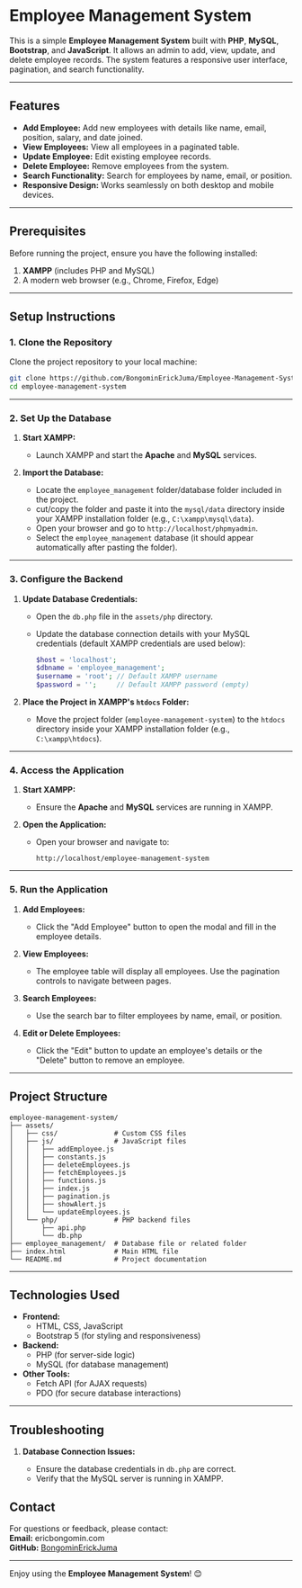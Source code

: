 # Employee Management System

This is a simple **Employee Management System** built with **PHP**, **MySQL**, **Bootstrap**, and **JavaScript**. It allows an admin to add, view, update, and delete employee records. The system features a responsive user interface, pagination, and search functionality.

---

## Features

- **Add Employee:** Add new employees with details like name, email, position, salary, and date joined.
- **View Employees:** View all employees in a paginated table.
- **Update Employee:** Edit existing employee records.
- **Delete Employee:** Remove employees from the system.
- **Search Functionality:** Search for employees by name, email, or position.
- **Responsive Design:** Works seamlessly on both desktop and mobile devices.

---

## Prerequisites

Before running the project, ensure you have the following installed:

1. **XAMPP** (includes PHP and MySQL)
2. A modern web browser (e.g., Chrome, Firefox, Edge)

---

## Setup Instructions

### 1. Clone the Repository

Clone the project repository to your local machine:

```bash
git clone https://github.com/BongominErickJuma/Employee-Management-System
cd employee-management-system
```

---

### 2. Set Up the Database

1. **Start XAMPP:**

   - Launch XAMPP and start the **Apache** and **MySQL** services.

2. **Import the Database:**

   - Locate the `employee_management` folder/database folder included in the project.
   - cut/copy the folder and paste it into the `mysql/data` directory inside your XAMPP installation folder (e.g., `C:\xampp\mysql\data`).
   - Open your browser and go to `http://localhost/phpmyadmin`.
   - Select the `employee_management` database (it should appear automatically after pasting the folder).

---

### 3. Configure the Backend

1. **Update Database Credentials:**

   - Open the `db.php` file in the `assets/php` directory.
   - Update the database connection details with your MySQL credentials (default XAMPP credentials are used below):

     ```php
     $host = 'localhost';
     $dbname = 'employee_management';
     $username = 'root'; // Default XAMPP username
     $password = '';     // Default XAMPP password (empty)
     ```

2. **Place the Project in XAMPP's `htdocs` Folder:**
   - Move the project folder (`employee-management-system`) to the `htdocs` directory inside your XAMPP installation folder (e.g., `C:\xampp\htdocs`).

---

### 4. Access the Application

1. **Start XAMPP:**

   - Ensure the **Apache** and **MySQL** services are running in XAMPP.

2. **Open the Application:**

   - Open your browser and navigate to:

     ```
     http://localhost/employee-management-system
     ```

---

### 5. Run the Application

1. **Add Employees:**

   - Click the "Add Employee" button to open the modal and fill in the employee details.

2. **View Employees:**

   - The employee table will display all employees. Use the pagination controls to navigate between pages.

3. **Search Employees:**

   - Use the search bar to filter employees by name, email, or position.

4. **Edit or Delete Employees:**
   - Click the "Edit" button to update an employee's details or the "Delete" button to remove an employee.

---

## Project Structure

```
employee-management-system/
├── assets/
│   ├── css/              # Custom CSS files
│   ├── js/               # JavaScript files
│   │   ├── addEmployee.js
│   │   ├── constants.js
│   │   ├── deleteEmployees.js
│   │   ├── fetchEmployees.js
│   │   ├── functions.js
│   │   ├── index.js
│   │   ├── pagination.js
│   │   ├── showAlert.js
│   │   └── updateEmployees.js
│   └── php/              # PHP backend files
│       ├── api.php
│       └── db.php
├── employee_management/  # Database file or related folder
├── index.html            # Main HTML file
└── README.md             # Project documentation
```

---

## Technologies Used

- **Frontend:**
  - HTML, CSS, JavaScript
  - Bootstrap 5 (for styling and responsiveness)
- **Backend:**
  - PHP (for server-side logic)
  - MySQL (for database management)
- **Other Tools:**
  - Fetch API (for AJAX requests)
  - PDO (for secure database interactions)

---

## Troubleshooting

1. **Database Connection Issues:**

   - Ensure the database credentials in `db.php` are correct.
   - Verify that the MySQL server is running in XAMPP.


## Contact

For questions or feedback, please contact:  
**Email:** ericbongomin.com  
**GitHub:** [BongominErickJuma](https://github.com/BongominErickJuma)

---

Enjoy using the **Employee Management System**! 😊
